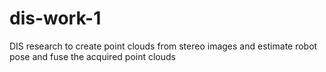 # dis-work-1
DIS research to create point clouds from stereo images and estimate robot pose and fuse the acquired point clouds
